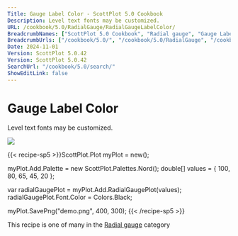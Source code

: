 ```yaml
---
Title: Gauge Label Color - ScottPlot 5.0 Cookbook
Description: Level text fonts may be customized.
URL: /cookbook/5.0/RadialGauge/RadialGaugeLabelColor/
BreadcrumbNames: ["ScottPlot 5.0 Cookbook", "Radial gauge", "Gauge Label Color"]
BreadcrumbUrls: ["/cookbook/5.0/", "/cookbook/5.0/RadialGauge", "/cookbook/5.0/RadialGauge/RadialGaugeLabelColor"]
Date: 2024-11-01
Version: ScottPlot 5.0.42
Version: ScottPlot 5.0.42
SearchUrl: "/cookbook/5.0/search/"
ShowEditLink: false
---
```



<div class='d-flex align-items-center mt-5'>
<h1 class='me-2 text-dark my-0 border-0'>Gauge Label Color</h1>
</div>

Level text fonts may be customized.

[![](/cookbook/5.0/images/RadialGaugeLabelColor.png?241101192719)](/cookbook/5.0/images/RadialGaugeLabelColor.png?241101192719)

{{< recipe-sp5 >}}ScottPlot.Plot myPlot = new();

myPlot.Add.Palette = new ScottPlot.Palettes.Nord();
double[] values = { 100, 80, 65, 45, 20 };

var radialGaugePlot = myPlot.Add.RadialGaugePlot(values);
radialGaugePlot.Font.Color = Colors.Black;

myPlot.SavePng("demo.png", 400, 300);
{{< /recipe-sp5 >}}

<div class='my-5 text-center'>This recipe is one of many in the <a href='/cookbook/5.0/RadialGauge'>Radial gauge</a> category</div>


